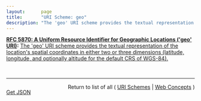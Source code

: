 ```yaml
---
layout:      page
title:       "URI Scheme: geo"
description: "The 'geo' URI scheme provides the textual representation of the location's spatial coordinates in either two or three dimensions (latitude, longitude, and optionally altitude for the default CRS of WGS-84)."
---
```


**[RFC 5870: A Uniform Resource Identifier for Geographic Locations ('geo' URI)](/specs/IETF/RFC/5870 "This document specifies a Uniform Resource Identifier (URI) for geographic locations using the 'geo' scheme name. A 'geo' URI identifies a physical location in a two- or three-dimensional coordinate reference system in a compact, simple, human-readable, and protocol-independent way. The default coordinate reference system used is the World Geodetic System 1984 (WGS-84)."):** [The 'geo' URI scheme provides the textual representation of the location's spatial coordinates in either two or three dimensions (latitude, longitude, and optionally altitude for the default CRS of WGS-84).](http://tools.ietf.org/html/rfc5870#section-3 "Read documentation for URI Scheme &#34;geo&#34;")

<br/>
<hr/>

<p style="float : left"><a href="geo.json" title="Get JSON representing this particular Web Concept">Get JSON</a></p>
<p style="text-align: right">Return to list of all ( <a href="../uri-schemes">URI Schemes</a> | <a href="../">Web Concepts</a> )</p>
